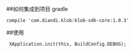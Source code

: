 
##如何集成到项目
gradle

    compile 'com.diandi.klob:klob-sdk-core:1.0.3'

##使用
   
     XApplication.init(this, BuildConfig.DEBUG);